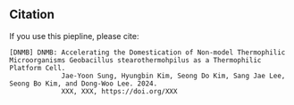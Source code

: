 ## Citation
If you use this piepline, please cite:
```
[DNMB] DNMB: Accelerating the Domestication of Non-model Thermophilic Microorganisms Geobacillus stearothermohpilus as a Thermophilic Platform Cell.
             Jae-Yoon Sung, Hyungbin Kim, Seong Do Kim, Sang Jae Lee, Seong Bo Kim, and Dong-Woo Lee. 2024.
             XXX, XXX, https://doi.org/XXX
```
